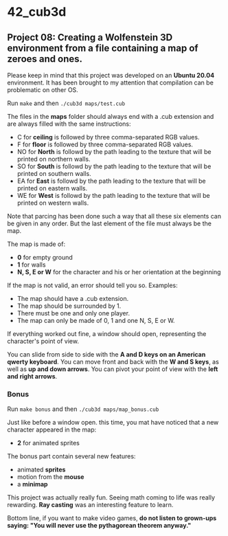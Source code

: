 # 42_cub3d

## Project 08: Creating a Wolfenstein 3D environment from a file containing a map of zeroes and ones.

Please keep in mind that this project was developed on an **Ubuntu 20.04** environment.
It has been brought to my attention that compilation can be problematic on other OS.
</br>

Run ```make``` and then ```./cub3d maps/test.cub```
</br>

The files in the **maps** folder should always end with a .cub extension and are always filled with the same instructions:
* C for **ceiling** is followed by three comma-separated RGB values.
* F for **floor** is followed by three comma-separated RGB values.
* NO for **North** is followd by the path leading to the texture that will be printed on northern walls.
* SO for **South** is followd by the path leading to the texture that will be printed on southern walls.
* EA for **East** is followd by the path leading to the texture that will be printed on eastern walls.
* WE for **West** is followd by the path leading to the texture that will be printed on western walls.

Note that parcing has been done such a way that all these six elements can be given in any order.
But the last element of the file must always be the map.
</br>

The map is made of:
* **0** for empty ground
* **1** for walls
* **N, S, E or W** for the character and his or her orientation at the beginning

If the map is not valid, an error should tell you so. Examples:
* The map should have a .cub extension.
* The map should be surrounded by 1.
* There must be one and only one player.
* The map can only be made of 0, 1 and one N, S, E or W.

If everything worked out fine, a window should open, representing the character's point of view.

You can slide from side to side with the **A and D keys on an American qwerty keyboard**.
You can move front and back with the **W and S keys**, as well as **up and down arrows**.
You can pivot your point of view with the **left and right arrows**.

### Bonus

Run ```make bonus``` and then ```./cub3d maps/map_bonus.cub```

Just like before a window open. this time, you mat have noticed that a new character appeared in the map:
* **2** for animated sprites

The bonus part contain several new features:
* animated **sprites**
* motion from the **mouse**
* a **minimap**

This project was actually really fun. Seeing math coming to life was really rewarding. **Ray casting** was an interesting feature to learn.
</br>

Bottom line, if you want to make video games, **do not listen to grown-ups saying: "You will never use the pythagorean theorem anyway."**
</br>
